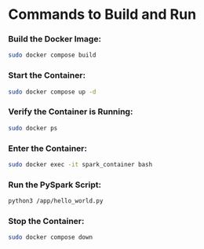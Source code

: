 # Commands to Build and Run
### Build the Docker Image:

```bash
sudo docker compose build
```

### Start the Container:

```bash
sudo docker compose up -d
```

### Verify the Container is Running:

```bash
sudo docker ps
```

### Enter the Container:

```bash
sudo docker exec -it spark_container bash
```

### Run the PySpark Script:

```bash
python3 /app/hello_world.py
```

### Stop the Container:

```bash
sudo docker compose down
```